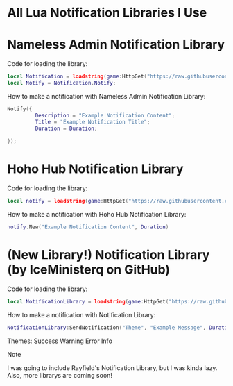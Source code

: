 # All Lua Notification Libraries I Use

# Nameless Admin Notification Library
Code for loading the library:
```lua
local Notification = loadstring(game:HttpGet("https://raw.githubusercontent.com/FilteringEnabled/FE/main/notificationtest"))();
local Notify = Notification.Notify;
```
How to make a notification with Nameless Admin Notification Library:
```lua
Notify({
		 Description = "Example Notification Content";
		 Title = "Example Notification Title";
		 Duration = Duration;
		 
});
```
# Hoho Hub Notification Library
Code for loading the library:
```lua
local notify = loadstring(game:HttpGet("https://raw.githubusercontent.com/acsu123/HOHO_H/main/Notification.lua"))()
```
How to make a notification with Hoho Hub Notification Library:
```lua
notify.New("Example Notification Content", Duration) 
```
# (New Library!) Notification Library (by IceMinisterq on GitHub)
Code for loading the library:
```lua
local NotificationLibrary = loadstring(game:HttpGet("https://raw.githubusercontent.com/IceMinisterq/Notification-Library/Main/Library.lua"))()
```
How to make a notification with 
Notification Library:
```lua
NotificationLibrary:SendNotification("Theme", "Example Message", Duration)
```
Themes:
Success
Warning
Error
Info

> [!NOTE]
> I was going to include Rayfield's Notification Library, but I was kinda lazy. Also, more librarys are coming soon!

